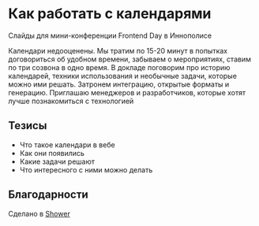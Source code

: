 # Как работать с календарями

Слайды для мини-конференции Frontend Day в Иннополисе

Календари недооценены. Мы тратим по 15-20 минут в попытках договориться об удобном времени, забываем о мероприятиях, ставим по три созвона в одно время. В докладе поговорим про историю календарей, техники использования и необычные задачи, которые можно ими решать. Затронем интеграцию, открытые форматы и генерацию. Приглашаю менеджеров и разработчиков, которые хотят лучше познакомиться с технологией

## Тезисы

- Что такое календари в вебе
- Как они появились
- Какие задачи решают
- Что интересного с ними можно делать

## Благодарности

Сделано в [Shower](https://github.com/shower/shower)
